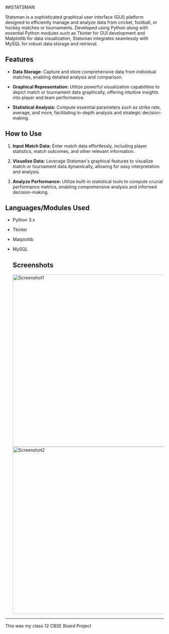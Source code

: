 ##STATSMAN

Statsman is a sophisticated graphical user interface (GUI) platform designed to efficiently manage and analyze data from cricket, football, or hockey matches or tournaments. Developed using Python along with essential Python modules such as Tkinter for GUI development and Matplotlib for data visualization, Statsman integrates seamlessly with MySQL for robust data storage and retrieval.

## Features

- **Data Storage:** Capture and store comprehensive data from individual matches, enabling detailed analysis and comparison.
  
- **Graphical Representation:** Utilize powerful visualization capabilities to depict match or tournament data graphically, offering intuitive insights into player and team performance.

- **Statistical Analysis:** Compute essential parameters such as strike rate, average, and more, facilitating in-depth analysis and strategic decision-making.

## How to Use

1. **Input Match Data:** Enter match data effortlessly, including player statistics, match outcomes, and other relevant information.
   
2. **Visualize Data:** Leverage Statsman's graphical features to visualize match or tournament data dynamically, allowing for easy interpretation and analysis.

3. **Analyze Performance:** Utilize built-in statistical tools to compute crucial performance metrics, enabling comprehensive analysis and informed decision-making.

## Languages/Modules Used

- Python 3.x
- Tkinter

- Matplotlib
- MySQL

  ## Screenshots
  <img width="548" alt="Screenshot1" src="https://github.com/kshypjn/Statsman/assets/84303214/751f67fe-2467-4f72-a162-80921a631c72">
  <img width="532" alt="Screenshot2" src="https://github.com/kshypjn/Statsman/assets/84303214/8579bdb7-4539-4413-93e5-863eae5bd4c3">

---
This was my class 12 CBSE Board Project

